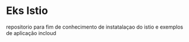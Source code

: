 # Eks Istio

repositorio para fim de conhecimento de instatalaçao do istio e exemplos de aplicação incloud